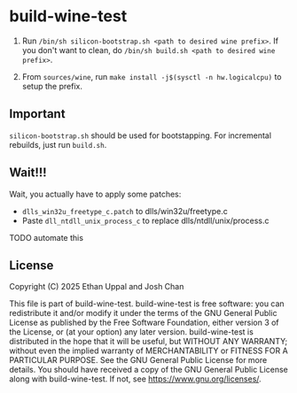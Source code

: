 # build-wine-test

1. Run `/bin/sh silicon-bootstrap.sh <path to desired wine prefix>`.
    If you don't want to clean, do `/bin/sh build.sh <path to desired wine prefix>`.

2. From `sources/wine`, run `make install -j$(sysctl -n hw.logicalcpu)` to setup the prefix.


## Important

`silicon-bootstrap.sh` should be used for bootstapping. For incremental rebuilds, just run `build.sh`.

## Wait!!!

Wait, you actually have to apply some patches:
- `dlls_win32u_freetype_c.patch` to dlls/win32u/freetype.c
- Paste `dll_ntdll_unix_process_c` to replace dlls/ntdll/unix/process.c

TODO automate this

## License

Copyright (C) 2025 Ethan Uppal and Josh Chan

This file is part of build-wine-test.
build-wine-test is free software: you can redistribute it and/or modify it under the terms of the GNU General Public License as published by the Free Software Foundation, either version 3 of the License, or (at your option) any later version.
build-wine-test is distributed in the hope that it will be useful, but WITHOUT ANY WARRANTY; without even the implied warranty of MERCHANTABILITY or FITNESS FOR A PARTICULAR PURPOSE. See the GNU General Public License for more details.
You should have received a copy of the GNU General Public License along with build-wine-test. If not, see <https://www.gnu.org/licenses/>.
